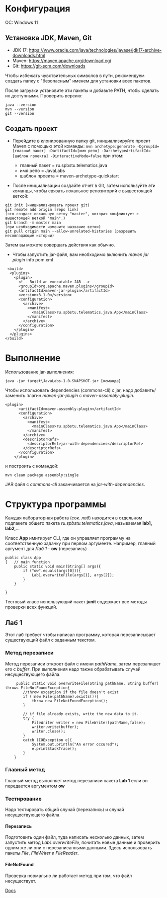 # Конфигурация
ОС: Windows 11
## Установка JDK, Maven, Git
- JDK 17: https://www.oracle.com/java/technologies/javase/jdk17-archive-downloads.html
- Maven: https://maven.apache.org/download.cgi
- Git: https://git-scm.com/downloads

Чтобы избежать чувствительных символов в пути, рекомендуем создать папку с "безопасным" именем для установки всех пакетов.

После загрузки установите эти пакеты и добавьте PATH, чтобы сделать их доступными.
Проверить версию:
```
java --version 
mvn --version
git --version
```
## Создать проект
- Перейдите в клонированную папку git, инициализируйте проект Maven с помощью этой команды:
 ``` mvn archetype:generate -DgroupId=[главный пакет] -DartifactId=[имя репо] -DarchetypeArtifactId=[шаблон проекта] -DinteractiveMode=false ``` при этом:
  - главный пакет = ru.spbstu.telematics.java
  - имя репо = JavaLabs
  - шаблон проекта = maven-archetype-quickstart
 

- После инициализации создайте отчет в Git, затем используйте эти команды, чтобы связать локальное репозиторий с вышестоящей веткой:
```
git init (инициализировать проект git)
git remote add origin [repo link] 
(это создаст локальную ветку "master", которая конфликтует с вышестоящей веткой "main".)
git branch -m master main 
(при необходимости измените название ветки)
git pull origin main --allow-unrelated-histories (разрешить несовпадающие истории)
```
Затем вы можете совершать действия как обычно.


- Чтобы запустить jar-файл, вам необходимо включить *maven jar plugin* info pom.xml
```
 <build>
  <plugins>
    <plugin>
      <!-- Build an executable JAR -->
      <groupId>org.apache.maven.plugins</groupId>
      <artifactId>maven-jar-plugin</artifactId>
      <version>3.1.0</version>
      <configuration>
        <archive>
          <manifest>
            <mainClass>ru.spbstu.telematics.java.App</mainClass>
          </manifest>
        </archive>
      </configuration>
    </plugin>
  </plugins>
</build>
```
# Выполнение
Использование jar-выполнения:
```
java -jar target\JavaLabs-1.0-SNAPSHOT.jar [команда]
```

Чтобы использовать dependencies (commons-cli) с jar, надо добавить/ заменить плагин *maven-jar-plugin* с *maven-assembly-plugin*.
```
<plugin>
      <artifactId>maven-assembly-plugin</artifactId>
      <configuration>
        <archive>
          <manifest>
            <mainClass>ru.spbstu.telematics.java.App</mainClass>
          </manifest>
        </archive>
        <descriptorRefs>
          <descriptorRef>jar-with-dependencies</descriptorRef>
        </descriptorRefs>
      </configuration>
    </plugin>
```
и построить с командой:
```
mvn clean package assembly:single
```
JAR файл с *commons-cli* заканчивается на *jar-with-dependencies*.

# Структура программы
Каждая лабораторная работа (сок. *лаб*) находится в отдельном подпакете общего пакета *ru.spbstu.telematics.java*, называемая **lab1, lab2,**... 

Класс **App** имитирует CLI, где он управляет программу на соответственную задачку при первом аргументе. Например, главный аргумент для *Лаб 1* - **ow** (перезапись)

```
public class App 
{	// main function
    public static void main(String[] args){
		if ("ow".equals(args[0])){
			Lab1.overwriteFile(args[1], args[2]);		
		}
    }

}
```
Тестовый класс использующий пакет **junit** содержает все методы проверки всех функций. 

## Лаб 1
Этот лаб требует чтобы написал программу, которая перезаписывает существующий файл с заданным текстом. 
### Метод перезаписи

Метод перезаписи откроет файл с имени *pathName*, затем перезапишет его с *buffer*. При выполнения надо также обрабатывать случай несуществующего файла.

```
     public static void overwriteFile(String pathName, String buffer) throws FileNotFoundException{
        //throw exception if the file doesn't exist
        if (!new File(pathName).exists()){
            throw new FileNotFoundException();
        }
        
        // if file already exists, write the new data to it. 
        try {
            FileWriter writer = new FileWriter(pathName,false);
            writer.write(buffer);
            writer.close();
        }
        catch (IOException e){
            System.out.println("An error occured");
            e.printStackTrace();
        }
    }
```

### Главный метод
Главный метод выполняет метод перезаписи пакета **Lab 1** если он передается аргументом **ow**


### Тестирование
Надо тестировать общий случай (перезапись) и случай несуществующего файла. 
#### Перезапись 

Подготовить один файл, туда написать несколько данных, затем запустить метод *Lab1.overwriteFile*, почитать новые данные и проверить одним же ли они с перезаписанными данными. Здесь использовать пакеты *File*, *FileWriter* и *FileReader*.

#### FileNotFound
Проверка нормально ли работает метод при том, что файл несуществует.

[Docs](./doc)
